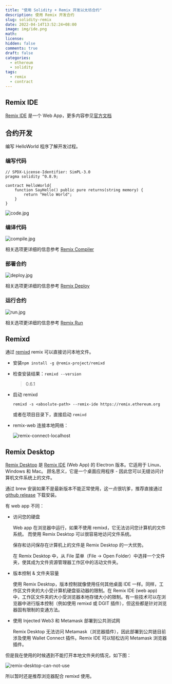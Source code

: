 ```yaml
---
title: "使用 Solidity + Remix 开发以太坊合约"
description: 使用 Remix 开发合约
slug: solidity-remix
date: 2022-04-14T13:52:24+08:00
image: img/ide.png
math:
license:
hidden: false
comments: true
draft: false
categories:
  - ethereum
  - solidity
tags:
  - remix
  - contract
---
```


## Remix IDE

[Remix IDE](https://remix.ethereum.org/) 是一个 Web App，更多内容参见[官方文档](https://remix-ide.readthedocs.io/en/latest/index.html)

## 合约开发

编写 HelloWorld 程序了解开发过程。

### 编写代码

```solidity
// SPDX-License-Identifier: SimPL-3.0
pragma solidity ^0.8.9;

contract HelloWorld{
    function SayHello() public pure returns(string memory) {
        return "Hello World";
    }
}
```

![code.jpg](img/code.jpg)

### 编译代码

![compile.jpg](img/compile.jpg)

相关选项更详细的信息参考 [Remix Compiler](https://remix-ide.readthedocs.io/en/latest/compile.html)

### 部署合约

![deploy.jpg](img/deploy.jpg)

相关选项更详细的信息参考 [Remix Deploy ](https://remix-ide.readthedocs.io/en/latest/run.html)

### 运行合约

![run.jpg](img/run.jpg)

相关选项更详细的信息参考 [Remix Run](https://remix-ide.readthedocs.io/en/latest/udapp.html)

## Remixd

通过 [remixd](https://www.npmjs.com/package/@remix-project/remixd) remix 可以直接访问本地文件。

- 安装`npm install -g @remix-project/remixd`
- 检查安装结果：`remixd --version`
  > 0.6.1
- 启动 remixd

  `remixd -s <absolute-path> --remix-ide https://remix.ethereum.org`

  或者在项目目录下，直接启动 `remixd`

- remix-web 连接本地网络：

  ![remix-connect-localhost](img/remix-connect-localhost.png)

## Remix Desktop

[Remix Desktop](https://github.com/ethereum/remix-desktop) 是 [Remix IDE](https://remix.ethereum.org/) (Web App) 的 Electron 版本。它适用于 Linux、Windows 和 Mac。 顾名思义，它是一个桌面应用程序 - 因此您可以无缝访问计算机文件系统上的文件。

通过 brew 安装如果不是最新版本不能正常使用，这一点很坑爹，推荐直接通过 [github release](https://github.com/ethereum/remix-desktop/releases) 下载安装。

有 web app 不同：

- 访问您的硬盘

  Web app 在浏览器中运行，如果不使用 remixd，它无法访问您计算机的文件系统。 而使用 Remix Desktop 可以很容易地访问文件系统。

  保存和访问保存在计算机上的文件是 Remix Desktop 的一大优势。

  在 Remix Desktop 中，从 File 菜单（File -> Open Folder）中选择一个文件夹，使其成为文件资源管理器工作区中的活动文件夹。

- 版本控制 & 文件夹容量

  使用 Remix Desktop，版本控制就像使用任何其他桌面 IDE 一样。同样，工作区文件夹的大小受计算机硬盘驱动器的限制。在 Remix IDE (web app) 中，工作区文件夹的大小受浏览器本地存储大小的限制。有一些技术可以在浏览器中进行版本控制（例如使用 remixd 或 DGIT 插件），但这些都是针对浏览器固有限制的变通方法。

- 使用 Injected Web3 和 Metamask 部署到公共测试网

  Remix Desktop 无法访问 Metamask（浏览器插件），因此部署到公共链目前涉及使用 Wallet Connect 插件。Remix IDE 可以轻松访问 Metamask 浏览器插件。

但是我在使用的时候遇到不能打开本地文件夹的情况，如下图：

![remix-desktop-can-not-use](img/remix-desktop-empty.png)

所以暂时还是推荐浏览器配合 remixd 使用。
